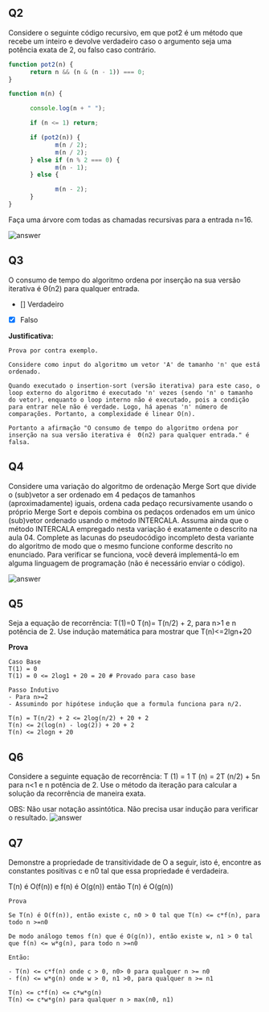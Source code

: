 
## Q2
Considere o seguinte código recursivo, em que  pot2 é um método que recebe um inteiro e devolve verdadeiro caso o argumento seja uma potência exata de 2, ou falso caso contrário.

 ```js
 function pot2(n) {
       return n && (n & (n - 1)) === 0;
}

function m(n) {

       console.log(n + " ");

       if (n <= 1) return;

       if (pot2(n)) {
              m(n / 2);
              m(n / 2);
       } else if (n % 2 === 0) {
              m(n - 1);
       } else {

              m(n - 2);
       }
}
 ```
 

Faça uma árvore com todas as chamadas recursivas para a entrada n=16.

![answer](Q2.jpeg)

## Q3
O consumo de tempo do algoritmo ordena por inserção na sua versão iterativa é  Θ(n2) para qualquer entrada.


- [] Verdadeiro
- [X] Falso

**Justificativa:**
```
Prova por contra exemplo.

Considere como input do algoritmo um vetor 'A' de tamanho 'n' que está ordenado.

Quando executado o insertion-sort (versão iterativa) para este caso, o loop externo do algoritmo é executado 'n' vezes (sendo 'n' o tamanho do vetor), enquanto o loop interno não é executado, pois a condição para entrar nele não é verdade. Logo, há apenas 'n' número de comparações. Portanto, a complexidade é linear O(n).

Portanto a afirmação "O consumo de tempo do algoritmo ordena por inserção na sua versão iterativa é  Θ(n2) para qualquer entrada." é falsa.
```

## Q4
Considere uma variação do algoritmo de ordenação Merge Sort que divide o (sub)vetor a ser ordenado em 4 pedaços de tamanhos (aproximadamente) iguais, ordena cada pedaço recursivamente usando o próprio Merge Sort e depois combina os pedaços ordenados em um único (sub)vetor ordenado usando o método INTERCALA. Assuma ainda que o método INTERCALA empregado nesta variação é exatamente o descrito na aula 04. Complete as lacunas do pseudocódigo incompleto desta variante do algoritmo de modo que o mesmo funcione conforme descrito no enunciado. Para verificar se funciona, você deverá  implementá-lo em alguma linguagem de programação (não é necessário enviar o código).

![answer](Q4.jpeg)

## Q5
Seja a equação de recorrência:
T(1)=0
T(n)= T(n/2) + 2, para n>1 e n potência de 2.
Use indução matemática para mostrar que T(n)<=2lgn+20

**Prova**
```
Caso Base
T(1) = 0
T(1) = 0 <= 2log1 + 20 = 20 # Provado para caso base

Passo Indutivo
- Para n>=2
- Assumindo por hipótese indução que a formula funciona para n/2.

T(n) = T(n/2) + 2 <= 2log(n/2) + 20 + 2
T(n) <= 2(log(n) - log(2)) + 20 + 2
T(n) <= 2logn + 20
```
## Q6
Considere a seguinte equação de recorrência:
T (1) = 1
T (n) = 2T (n/2) + 5n para n<1 e n potência de 2.
Use o método da iteração para calcular  a solução da recorrência de maneira exata.

OBS: Não usar notação assintótica. Não precisa usar indução para verificar o resultado.
![answer](Q6.jpeg)

## Q7
Demonstre a propriedade de transitividade de O a seguir, isto é, encontre as constantes positivas c e n0 tal que essa propriedade é verdadeira.

T(n) é O(f(n)) e f(n) é O(g(n)) então T(n) é O(g(n))

```
Prova

Se T(n) é O(f(n)), então existe c, n0 > 0 tal que T(n) <= c*f(n), para todo n >=n0

De modo análogo temos f(n) que é O(g(n)), então existe w, n1 > 0 tal que f(n) <= w*g(n), para todo n >=n0

Então:

- T(n) <= c*f(n) onde c > 0, n0> 0 para qualquer n >= n0
- f(n) <= w*g(n) onde w > 0, n1 >0, para qualquer n >= n1

T(n) <= c*f(n) <= c*w*g(n)
T(n) <= c*w*g(n) para qualquer n > max(n0, n1)
```